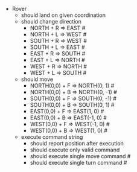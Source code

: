 - Rover
    - should land on given coordination
    - should change direction
        - NORTH + R => EAST #
        - NORTH + L => WEST #
        - SOUTH + R => WEST #
        - SOUTH + L => EAST #
        - EAST + R => SOUTH #
        - EAST + L => NORTH #
        - WEST + R => NORTH #
        - WEST + L => SOUTH #
    - should move
        - NORTH(0,0) + F => NORTH(0, 1) #
        - NORTH(0,0) + B => NORTH(0, -1) #
        - SOUTH(0,0) + F => SOUTH(0, -1) #
        - SOUTH(0,0) + B => SOUTH(0, 1) #
        - EAST(0,0) + F => EAST(1, 0) #
        - EAST(0,0) + B => EAST(-1, 0) #
        - WEST(0,0) + F => WEST(-1, 0) #
        - WEST(0,0) + B => WEST(1, 0) #
    - execute command string
        - should report position after execution
        - should execute only valid command
        - should execute single move command #
        - should execute single turn command #

